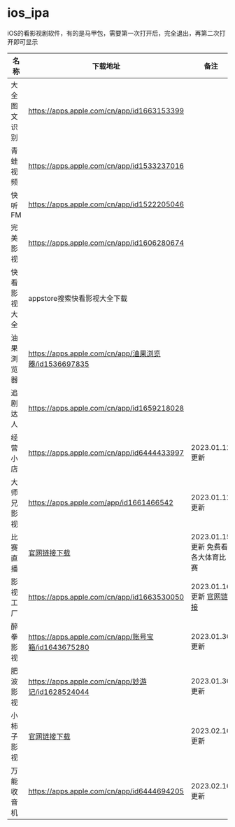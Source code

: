 # ios_ipa
iOS的看影视剧软件，有的是马甲包，需要第一次打开后，完全退出，再第二次打开即可显示



| 名称 | 下载地址 | 备注 |
| ---  | --- | --- |
| 大全图文识别  | https://apps.apple.com/cn/app/id1663153399 |  |
| 青蛙视频  | https://apps.apple.com/cn/app/id1533237016 | |
| 快听FM  | https://apps.apple.com/cn/app/id1522205046 |  |
| 完美影视  | https://apps.apple.com/cn/app/id1606280674 |  |
| 快看影视大全 | appstore搜索快看影视大全下载|  |
| 油果浏览器|https://apps.apple.com/cn/app/油果浏览器/id1536697835|  |
| 追剧达人 |https://apps.apple.com/cn/app/id1659218028|  |
| 经营小店 |https://apps.apple.com/cn/app/id6444433997| 2023.01.12更新|
| 大师兄影视|https://apps.apple.com/app/id1661466542|2023.01.12更新|
| 比赛直播|[官网链接下载](http://share.bszb6688.com/?invit_code=_CKGVmyf)|2023.01.15更新 免费看各大体育比赛|
| 影视工厂 |https://apps.apple.com/cn/app/id1663530050 |2023.01.16更新 [官网链接](https://www.ysgc.fun) |
| 醉拳影视 | https://apps.apple.com/cn/app/账号宝箱/id1643675280 | 2023.01.30更新 |
| 肥波影视 | https://apps.apple.com/cn/app/妙游记/id1628524044 | 2023.01.30更新 |
| 小柿子影视 | [官网链接下载](https://www.xszys.com) | 2023.02.10更新 |
| 万能收音机 | https://apps.apple.com/cn/app/id6444694205 | 2023.02.10更新 |
